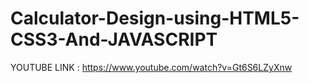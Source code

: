 # Calculator-Design-using-HTML5-CSS3-And-JAVASCRIPT

YOUTUBE LINK : https://www.youtube.com/watch?v=Gt6S6LZyXnw

